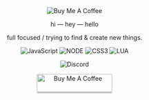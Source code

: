 <div align='center'>
<img src="https://cdn.discordapp.com/attachments/978556440551763978/980908365205082212/Adsz.png" alt="Buy Me A Coffee">
    
hi — hey — hello 

full focused / trying to find & create new things.
    
![JavaScript](https://img.shields.io/badge/-JavaScript-black?style=for-the-badge&logo=javascript) 
![NODE](https://img.shields.io/badge/-Node.JS-black?style=for-the-badge&logo=node.js) 
![CSS3](https://img.shields.io/badge/-CSS-black?style=for-the-badge&logo=CSS3)
![LUA](https://img.shields.io/badge/-Lua-black?style=for-the-badge&logo=lua)

![Discord](https://img.shields.io/badge/-deira%230010-black?logoColor=darkgreen&style=for-the-badge&logo=discord)   
  
<a href="https://www.buymeacoffee.com/deira" target="_blank"><img src="https://www.buymeacoffee.com/assets/img/guidelines/download-assets-sm-3.svg" alt="Buy Me A Coffee" style="height: 42px !important;width: 174px !important;box-shadow: 0px 3px 2px 0px rgba(190, 190, 190, 0.5) !important;-webkit-box-shadow: 0px 3px 2px 0px rgba(190, 190, 190, 1.0) !important;" ></a>
    
<!---![profile](https://img.shields.io/badge/I%20dont%20responsible%20any%20repository%20on%20my%20profile!-black?style=for-the-badge&logo=dev&logoColor=white)-->
